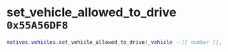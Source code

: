 # set_vehicle_allowed_to_drive `0x55A56DF8`

```lua
natives.vehicles.set_vehicle_allowed_to_drive(_vehicle --[[ number ]], _allowed --[[ boolean ]])
```